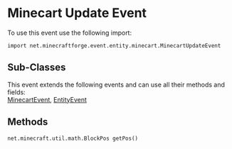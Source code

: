 # Minecart Update Event

To use this event use the following import:
```groovy:no-line-numbers
import net.minecraftforge.event.entity.minecart.MinecartUpdateEvent
```

## Sub-Classes
This event extends the following events and can use all their methods and fields: <br>
[MinecartEvent](minecart_event.md), [EntityEvent](entity_event/entity_event.md)

## Methods
```groovy:no-line-numbers
net.minecraft.util.math.BlockPos getPos()
```
